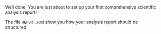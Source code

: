 Well done! You are just about to set up your first comprehensive scientific analysis report!

The file `REPORT.Rmd` show you how your analysis report should be structured.
